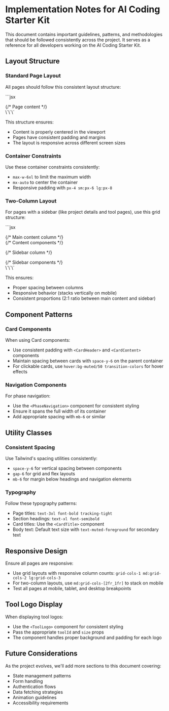 # Implementation Notes for AI Coding Starter Kit

This document contains important guidelines, patterns, and methodologies that should be followed consistently across the project. It serves as a reference for all developers working on the AI Coding Starter Kit.

## Layout Structure

### Standard Page Layout

All pages should follow this consistent layout structure:

\`\`\`jsx
<div className="flex flex-col min-h-screen">
  <div className="container py-10 max-w-6xl mx-auto px-4 sm:px-6 lg:px-8">
    {/* Page content */}
  </div>
</div>
\`\`\`

This structure ensures:
- Content is properly centered in the viewport
- Pages have consistent padding and margins
- The layout is responsive across different screen sizes

### Container Constraints

Use these container constraints consistently:
- `max-w-6xl` to limit the maximum width
- `mx-auto` to center the container
- Responsive padding with `px-4 sm:px-6 lg:px-8`

### Two-Column Layout

For pages with a sidebar (like project details and tool pages), use this grid structure:

\`\`\`jsx
<div className="grid gap-6 md:grid-cols-[2fr_1fr]">
  {/* Main content column */}
  <div className="space-y-6">
    {/* Content components */}
  </div>
  
  {/* Sidebar column */}
  <div className="space-y-6">
    {/* Sidebar components */}
  </div>
</div>
\`\`\`

This ensures:
- Proper spacing between columns
- Responsive behavior (stacks vertically on mobile)
- Consistent proportions (2:1 ratio between main content and sidebar)

## Component Patterns

### Card Components

When using Card components:
- Use consistent padding with `<CardHeader>` and `<CardContent>` components
- Maintain spacing between cards with `space-y-6` on the parent container
- For clickable cards, use `hover:bg-muted/50 transition-colors` for hover effects

### Navigation Components

For phase navigation:
- Use the `<PhaseNavigation>` component for consistent styling
- Ensure it spans the full width of its container
- Add appropriate spacing with `mb-6` or similar

## Utility Classes

### Consistent Spacing

Use Tailwind's spacing utilities consistently:
- `space-y-6` for vertical spacing between components
- `gap-6` for grid and flex layouts
- `mb-6` for margin below headings and navigation elements

### Typography

Follow these typography patterns:
- Page titles: `text-3xl font-bold tracking-tight`
- Section headings: `text-xl font-semibold`
- Card titles: Use the `<CardTitle>` component
- Body text: Default text size with `text-muted-foreground` for secondary text

## Responsive Design

Ensure all pages are responsive:
- Use grid layouts with responsive column counts: `grid-cols-1 md:grid-cols-2 lg:grid-cols-3`
- For two-column layouts, use `md:grid-cols-[2fr_1fr]` to stack on mobile
- Test all pages at mobile, tablet, and desktop breakpoints

## Tool Logo Display

When displaying tool logos:
- Use the `<ToolLogo>` component for consistent styling
- Pass the appropriate `toolId` and `size` props
- The component handles proper background and padding for each logo

## Future Considerations

As the project evolves, we'll add more sections to this document covering:
- State management patterns
- Form handling
- Authentication flows
- Data fetching strategies
- Animation guidelines
- Accessibility requirements
